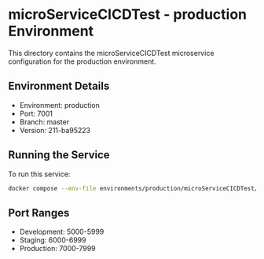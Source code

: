 # microServiceCICDTest - production Environment

This directory contains the microServiceCICDTest microservice configuration for the production environment.

## Environment Details
- Environment: production
- Port: 7001
- Branch: master
- Version: 211-ba95223

## Running the Service
To run this service:
```bash
docker compose --env-file environments/production/microServiceCICDTest/.env up -d
```

## Port Ranges
- Development: 5000-5999
- Staging: 6000-6999
- Production: 7000-7999
